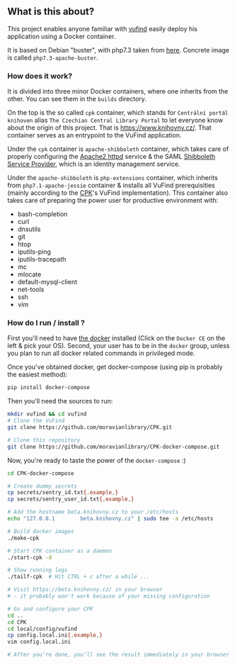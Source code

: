 ## What is this about?

This project enables anyone familiar with [vufind](https://github.com/vufind-org/vufind) easily deploy his application using a Docker container.

It is based on Debian "buster", with php7.3 taken from [here](https://hub.docker.com/_/php/). Concrete image is called `php7.3-apache-buster`.

### How does it work?

It is divided into three minor Docker containers, where one inherits from the other. You can see them in the `builds` directory.

On the top is the so called `cpk` container, which stands for `Centrální portál knihoven` alias `The Czechian Central Library Portal` to let everyone know about the origin of this project. That is https://www.knihovny.cz/. That container serves as an entrypoint to the VuFind application.

Under the `cpk` container is `apache-shibboleth` container, which takes care of properly configuring the [Apache2 httpd](https://httpd.apache.org/) service & the SAML [Shibboleth Service Provider](https://www.shibboleth.net/products/service-provider/), which is an identity management service.

Under the `apache-shibboleth` is `php-extensions` container, which inherits from `php7.1-apache-jessie` container & installs all VuFind prerequisities (mainly according to the [CPK](https://github.com/moravianlibrary/CPK/)'s VuFind implementation). This container also takes care of preparing the power user for productive environment with:

 - bash-completion
 - curl
 - dnsutils
 - git
 - htop
 - iputils-ping
 - iputils-tracepath
 - mc
 - mlocate
 - default-mysql-client
 - net-tools
 - ssh
 - vim
 
 ### How do I run / install ?
 
 First you'll need to have [the docker](https://docs.docker.com/engine/installation/) installed (Click on the `Docker CE` on the left & pick your OS). Second, your user has to be in the `docker` group, unless you plan to run all docker related commands in privileged mode.
 
 Once you've obtained docker, get docker-compose (using pip is probably the easiest method):
 ```bash
 pip install docker-compose
 ```
 
 Then you'll need the sources to run:
 ```bash
 mkdir vufind && cd vufind
 # Clone the VuFind
 git clone https://github.com/moravianlibrary/CPK.git
 
 # Clone this repository
 git clone https://github.com/moravianlibrary/CPK-docker-compose.git
 ```
 
 Now, you're ready to taste the power of the `docker-compose` :) 
 ```bash
 cd CPK-docker-compose
 
 # Create dummy secrets
 cp secrets/sentry_id.txt{.example,}
 cp secrets/sentry_user_id.txt{.example,}
 
 # Add the hostname beta.knihovny.cz to your /etc/hosts
 echo "127.0.0.1        beta.knihovny.cz" | sudo tee -a /etc/hosts
 
 # Build docker images
 ./make-cpk
 
 # Start CPK container as a daemon
 ./start-cpk -d
 
 # Show running logs
 ./tailf-cpk  # Hit CTRL + c after a while ...
 
 # Visit https://beta.knihovny.cz/ in your browser
 # - it probably won't work because of your missing configuration
 
 # Go and configure your CPK
 cd ..
 cd CPK
 cd local/config/vufind
 cp config.local.ini{.example,}
 vim config.local.ini
 
 # After you're done, you'll see the result immediately in your browser
 ````
